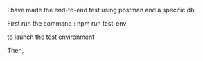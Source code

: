 I have made the end-to-end test using postman and a specific db.

First run the command : npm run test_env

to launch the test environment

Then,
